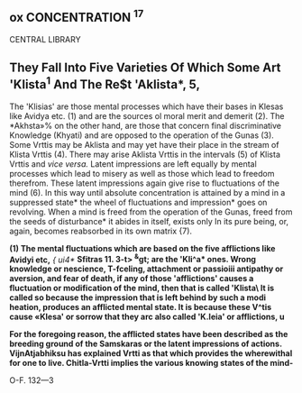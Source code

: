 ## **ox CONCENTRATION <sup>17</sup>**

CENTRAL LIBRARY

## **They Fall Into Five Varieties Of Which Some Art 'Klista**<sup>1</sup> **And The Re\$t 'Aklista\*, 5,**

The 'Klisias' are those mental processes which have their bases in Klesas like Avidya etc. (1) and are the sources ol moral merit and demerit (2). The \*Akhsta»% on the other hand, are those that concern final discriminative Knowledge (Khyati) and are opposed to the operation of the Gunas (3). Some Vrttis may be Aklista and may yet have their place in the stream of Klista Vrttis (4). There may arise Aklista Vrttis in the intervals (5) of Klista Vrttis and *vice versa.* Latent impressions are left equally by mental processes which lead to misery as well as those which lead to freedom therefrom. These latent impressions again give rise to fluctuations of the mind (6). In this way until absolute concentration is attained by a mind in a suppressed state\* the wheel of fluctuations and impression\* goes on revolving. When a mind is freed from the operation of the Gunas, freed from the seeds of disturbance\* it abides in itself, exists only In its pure being, or, again, becomes reabsorbed in its own matrix {7).

**(1) The mental fluctuations which are based on the five afflictions like Avidyi etc,** *{ ui4\** **Sfitras 11. 3-t> <sup>&</sup>gt; are the 'Kli^a\* ones. Wrong knowledge or nescience, T-fceling, attachment or passioiii antipathy or aversion, and fear of death, if any of those 'afflictions' causes a fluctuation or modification of the mind, then that is called 'Klista\ It is called so because the impression that is left behind by such a modi heation, produces an afflicted mental state. It is because these V^tis cause «Klesa' or sorrow that they arc also called 'K.leia' or afflictions, u**

**For the foregoing reason, the afflicted states have been described as the breeding ground of the Samskaras or the latent impressions of actions. VijnAtjabhiksu has explained Vrtti as that which provides the wherewithal for one to live. Chitla-Vrtti implies the various knowing states of the mind-**

O-F. 132—3